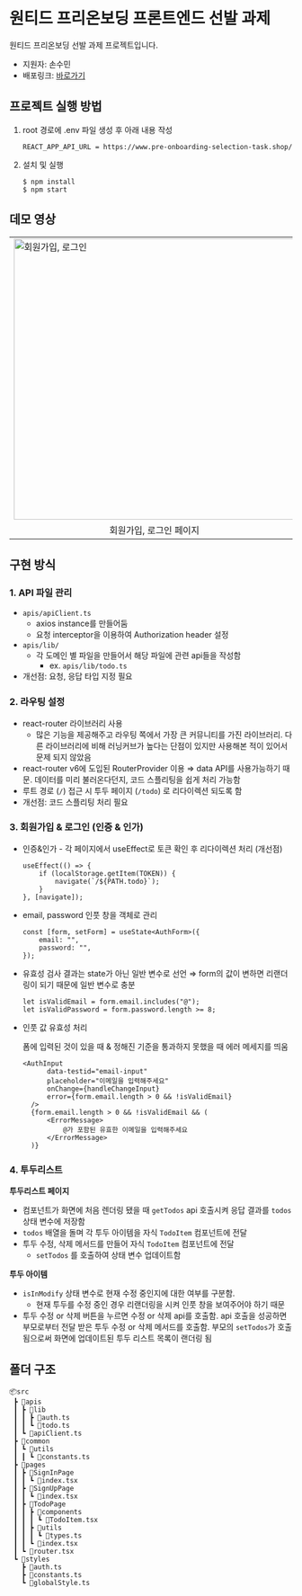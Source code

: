 # 원티드 프리온보딩 프론트엔드 선발 과제

원티드 프리온보딩 선발 과제 프로젝트입니다.

-   지원자: 손수민
-   배포링크: [바로가기](https://wanted-pre-onboarding-frontend-pi-henna.vercel.app/)

## 프로젝트 실행 방법

1. root 경로에 .env 파일 생성 후 아래 내용 작성
    ```
    REACT_APP_API_URL = https://www.pre-onboarding-selection-task.shop/
    ```
2. 설치 및 실행
    ```
    $ npm install
    $ npm start
    ```

## 데모 영상
<table>
  <tr>
      <td>
          <img src="https://github.com/sonmansu/wanted-pre-onboarding-frontend/assets/80534651/de6c3aa3-5a0b-4a97-a384-0d40c3c27555" alt="회원가입, 로그인" width="500px"/>
      </td>
      <td>
          <img src="https://github.com/sonmansu/wanted-pre-onboarding-frontend/assets/80534651/0d9ff423-8f94-4def-8238-ce07c1cb5d88" alt="투두리스트" width="500px"/>
      </td>
  </tr>
  <tr>
      <td align="center" class="comment">회원가입, 로그인 페이지</td>
      <td align="center" class="comment">투두리스트 페이지</td>
  </tr>
    
</table>

           
## 구현 방식
### 1. API 파일 관리
- `apis/apiClient.ts`
    - axios instance를 만들어둠
    - 요청 interceptor을 이용하여 Authorization header 설정
- `apis/lib/`
    - 각 도메인 별 파일을 만들어서 해당 파일에 관련 api들을 작성함
        - ex. `apis/lib/todo.ts`
- 개선점: 요청, 응답 타입 지정 필요

### 2. 라우팅 설정
- react-router 라이브러리 사용
    - 많은 기능을 제공해주고 라우팅 쪽에서 가장 큰 커뮤니티를 가진 라이브러리. 다른 라이브러리에 비해 러닝커브가 높다는 단점이 있지만 사용해본 적이 있어서 문제 되지 않았음
- react-router v6에 도입된 RouterProvider 이용
    ⇒ data API를 사용가능하기 때문. 데이터를 미리 불러온다던지, 코드 스플리팅을 쉽게 처리 가능함
- 루트 경로 (`/`) 접근 시 투두 페이지 (`/todo`) 로 리다이렉션 되도록 함
- 개선점: 코드 스플리팅 처리 필요

### 3. 회원가입 & 로그인 (인증 & 인가)
- 인증&인가 - 각 페이지에서 useEffect로 토큰 확인 후 리다이렉션 처리 (개선점)
    ```tsx
    useEffect(() => {
        if (localStorage.getItem(TOKEN)) {
            navigate(`/${PATH.todo}`);
        }
    }, [navigate]);
    ```
    
- email, password 인풋 창을 객체로 관리
    ```tsx
    const [form, setForm] = useState<AuthForm>({
        email: "",
        password: "",
    });
    ```
    
- 유효성 검사 결과는 state가 아닌 일반 변수로 선언
    ⇒ form의 값이 변하면 리랜더링이 되기 때문에 일반 변수로 충분
    ```tsx
    let isValidEmail = form.email.includes("@");
    let isValidPassword = form.password.length >= 8;
    ```
    
- 인풋 값 유효성 처리
  
  폼에 입력된 것이 있을 때 & 정해진 기준을 통과하지 못했을 때 에러 메세지를 띄움
    ```tsx
    <AuthInput
          data-testid="email-input"
          placeholder="이메일을 입력해주세요"
          onChange={handleChangeInput}
          error={form.email.length > 0 && !isValidEmail}
      />
      {form.email.length > 0 && !isValidEmail && (
          <ErrorMessage>
              @가 포함된 유효한 이메일을 입력해주세요
          </ErrorMessage>
      )}
    ```

### 4. 투두리스트
**투두리스트 페이지**
- 컴포넌트가 화면에 처음 렌더링 됐을 때 `getTodos` api 호출시켜 응답 결과를 `todos` 상태 변수에 저장함
- `todos` 배열을 돌며 각 투두 아이템을 자식 `TodoItem` 컴포넌트에 전달
- 투두 수정, 삭제 메서드를 만들어 자식 `TodoItem` 컴포넌트에 전달
    - `setTodos` 를 호출하여 상태 변수 업데이트함

**투두 아이템**  
- `isInModify` 상태 변수로 현재 수정 중인지에 대한 여부를 구분함.
    - 현재 투두를 수정 중인 경우 리랜더링을 시켜 인풋 창을 보여주어야 하기 때문
- 투두 수정 or 삭제 버튼을 누르면 수정 or 삭제 api를 호출함. 
api 호출을 성공하면 부모로부터 전달 받은 투두 수정 or 삭제 메서드를 호출함.
    부모의 `setTodos`가 호출됨으로써 화면에 업데이트된 투두 리스트 목록이 랜더링 됨

## 폴더 구조

```
📦src
 ┣ 📂apis
 ┃ ┣ 📂lib
 ┃ ┃ ┣ 📜auth.ts
 ┃ ┃ ┗ 📜todo.ts
 ┃ ┗ 📜apiClient.ts
 ┣ 📂common
 ┃ ┗ 📂utils
 ┃ ┃ ┗ 📜constants.ts
 ┣ 📂pages
 ┃ ┣ 📂SignInPage
 ┃ ┃ ┗ 📜index.tsx
 ┃ ┣ 📂SignUpPage
 ┃ ┃ ┗ 📜index.tsx
 ┃ ┣ 📂TodoPage
 ┃ ┃ ┣ 📂components
 ┃ ┃ ┃ ┗ 📜TodoItem.tsx
 ┃ ┃ ┣ 📂utils
 ┃ ┃ ┃ ┗ 📜types.ts
 ┃ ┃ ┗ 📜index.tsx
 ┃ ┗ 📜router.tsx
 ┗ 📂styles
   ┣ 📜auth.ts
   ┣ 📜constants.ts
   ┗ 📜globalStyle.ts
```

